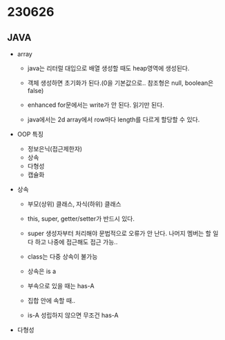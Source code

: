 ﻿
# 230626

## JAVA

  - array
    - java는 리터럴 대입으로 배열 생성할 때도 heap영역에 생성된다.

    - 객체 생성하면 초기화가 된다.(0을 기본값으로.. 참조형은 null, boolean은 false)
    - enhanced for문에서는 write가 안 된다. 읽기만 된다.

    - java에서는 2d array에서 row마다 length를 다르게 할당할 수 있다.


  - OOP 특징
    - 정보은닉(접근제한자)
    - 상속
    - 다형성
    - 캡슐화


  - 상속
    - 부모(상위) 클래스, 자식(하위) 클래스
    - this, super, getter/setter가 반드시 있다.
    - super 생성자부터 처리해야 문법적으로 오류가 안 난다. 나머지 멤버는 할 일 다 하고 나중에 접근해도 접근 가능..

    - class는 다중 상속이 불가능

    - 상속은 is a
    - 부속으로 있을 때는 has-A
    - 집합 안에 속할 때..
    - is-A 성립하지 않으면 무조건 has-A

  - 다형성











